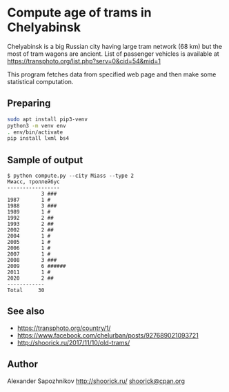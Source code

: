# Compute age of trams in Chelyabinsk

Chelyabinsk is a big Russian city having large tram network (68 km) but the most of tram wagons are ancient.
List of passenger vehicles is available at https://transphoto.org/list.php?serv=0&cid=54&mid=1

This program fetches data from specified web page and then make some statistical computation.

## Preparing

```bash
sudo apt install pip3-venv
python3 -m venv env
. env/bin/activate
pip install lxml bs4
```

## Sample of output

```
$ python compute.py --city Miass --type 2
Миасс, троллейбус
-----------------
           3 ###
1987       1 #
1988       3 ###
1989       1 #
1992       2 ##
1993       2 ##
2002       2 ##
2004       1 #
2005       1 #
2006       1 #
2007       1 #
2008       3 ###
2009       6 ######
2011       1 #
2020       2 ##
------------
Total     30
```

## See also

* https://transphoto.org/country/1/
* https://www.facebook.com/chelurban/posts/927689021093721
* http://shoorick.ru/2017/11/10/old-trams/

## Author

Alexander Sapozhnikov
http://shoorick.ru/
<shoorick@cpan.org>
